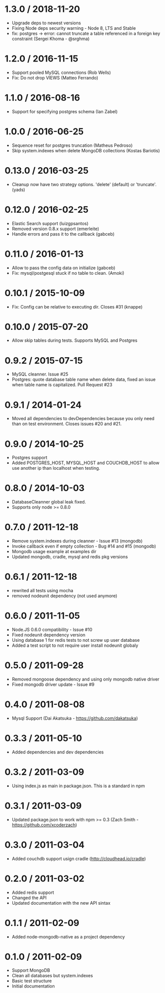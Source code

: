1.3.0 / 2018-11-20
==================
  * Upgrade deps to newest versions
  * Fixing Node deps security warning - Node 8, LTS and Stable
  * fix: postgres -> error: cannot truncate a table referenced in a foreign key constraint (Sergei Khoma - @srghma)

1.2.0 / 2016-11-15
==================

  * Support pooled MySQL connections (Rob Wells)
  * Fix: Do not drop VIEWS (Matteo Ferrando)

1.1.0 / 2016-08-16
==================

  * Support for specifying postgres schema (Ian Zabel)

1.0.0 / 2016-06-25
==================

  * Sequence reset for postgres truncation (Matheus Pedroso)
  * Skip system.indexes when delete MongoDB collections (Kostas Bariotis)

0.13.0 / 2016-03-25
==================

  * Cleanup now have two strategy options. 'delete' (default) or 'truncate'. (yads)

0.12.0 / 2016-02-25
==================

  * Elastic Search support (luizgpsantos)
  * Removed version 0.8.x support (emerleite)
  * Handle errors and pass it to the callback (gabceb)

0.11.0 / 2016-01-13
==================

  * Allow to pass the config data on initialize (gabceb)
  * Fix: mysql/postgesql stuck if no table to clean. (Amoki)

0.10.1 / 2015-10-09
==================

  * Fix: Config can be relative to executing dir. Closes #31 (knappe)

0.10.0 / 2015-07-20
==================

  * Allow skip tables during tests. Supports MySQL and Postgres

0.9.2 / 2015-07-15
==================

  * MySQL cleanner. Issue #25
  * Postgres: quote database table name when delete data, fixed an issue when table name is capitalized. Pull Request #23

0.9.1 / 2014-01-24
==================

  * Moved all dependencies to devDependencies because you only need than on test environment. Closes issues #20 and #21.

0.9.0 / 2014-10-25
==================

  * Postgres support
  * Added POSTGRES_HOST, MYSQL_HOST and COUCHDB_HOST to allow use another ip than localhost when testing.

0.8.0 / 2014-10-03
==================

  * DatabaseCleanner global leak fixed.
  * Supports only node >= 0.8.0

0.7.0 / 2011-12-18
==================
  * Remove system.indexes during cleanner - Issue #13 (mongodb)
  * Invoke callback even if empty collection - Bug #14 and #15 (mongodb)
  * Mongodb usage example at examples dir
  * Updated mongodb, cradle, mysql and redis pkg versions

0.6.1 / 2011-12-18
==================
  * rewrited all tests using mocha
  * removed nodeunit dependency (not used anymore)

0.6.0 / 2011-11-05
==================
  * Node.JS 0.6.0 compatibility - Issue #10
  * Fixed nodeunit dependency version
  * Using database 1 for redis tests to not screw up user database
  * Added a test script to not require user install nodeunit globaly

0.5.0 / 2011-09-28
==================
  * Removed mongoose dependency and using only mongodb native driver
  * Fixed mongodb driver update - Issue #9

0.4.0 / 2011-08-08
==================

  * Mysql Support (Dai Akatsuka - https://github.com/dakatsuka)

0.3.3 / 2011-05-10
==================

  * Added dependencies and dev dependencies

0.3.2 / 2011-03-09
==================

  * Using index.js as main in package.json. This is a standard in npm

0.3.1 / 2011-03-09
==================

  * Updated package.json to work with npm >= 0.3 (Zach Smith - https://github.com/xcoderzach)

0.3.0 / 2011-03-04
==================

  * Added couchdb support usign cradle (http://cloudhead.io/cradle)

0.2.0 / 2011-03-02
==================

  * Added redis support
  * Changed the API
  * Updated documentation with the new API sintax

0.1.1 / 2011-02-09
==================

  * Added node-mongodb-native as a project dependency

0.1.0 / 2011-02-09
==================

  * Support MongoDB
  * Clean all databases but system.indexes
  * Basic test structure
  * Initial documentation
